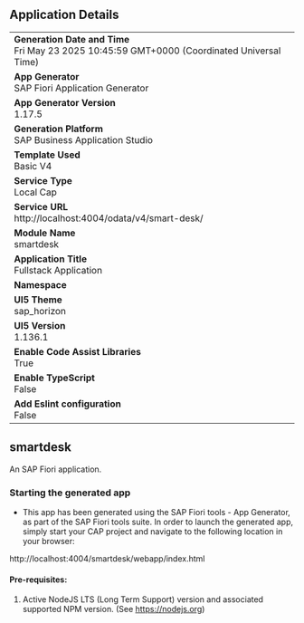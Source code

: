 ## Application Details
|               |
| ------------- |
|**Generation Date and Time**<br>Fri May 23 2025 10:45:59 GMT+0000 (Coordinated Universal Time)|
|**App Generator**<br>SAP Fiori Application Generator|
|**App Generator Version**<br>1.17.5|
|**Generation Platform**<br>SAP Business Application Studio|
|**Template Used**<br>Basic V4|
|**Service Type**<br>Local Cap|
|**Service URL**<br>http://localhost:4004/odata/v4/smart-desk/|
|**Module Name**<br>smartdesk|
|**Application Title**<br>Fullstack Application|
|**Namespace**<br>|
|**UI5 Theme**<br>sap_horizon|
|**UI5 Version**<br>1.136.1|
|**Enable Code Assist Libraries**<br>True|
|**Enable TypeScript**<br>False|
|**Add Eslint configuration**<br>False|

## smartdesk

An SAP Fiori application.

### Starting the generated app

-   This app has been generated using the SAP Fiori tools - App Generator, as part of the SAP Fiori tools suite.  In order to launch the generated app, simply start your CAP project and navigate to the following location in your browser:

http://localhost:4004/smartdesk/webapp/index.html

#### Pre-requisites:

1. Active NodeJS LTS (Long Term Support) version and associated supported NPM version.  (See https://nodejs.org)


